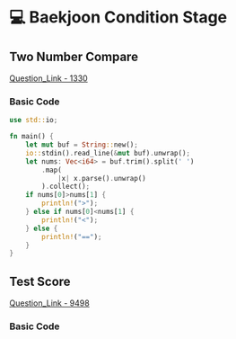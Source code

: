 # 💻 Baekjoon Condition Stage

## Two Number Compare

[Question_Link - 1330](https://www.acmicpc.net/problem/1330)

### Basic Code

```rust
use std::io;

fn main() {
    let mut buf = String::new();
    io::stdin().read_line(&mut buf).unwrap();
    let nums: Vec<i64> = buf.trim().split(' ')
        .map(
            |x| x.parse().unwrap()
        ).collect();
    if nums[0]>nums[1] {
        println!(">");
    } else if nums[0]<nums[1] {
        println!("<");
    } else {
        println!("==");
    }
}
```

## Test Score

[Question_Link - 9498](https://www.acmicpc.net/problem/9498)

### Basic Code

